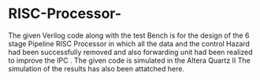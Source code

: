 # RISC-Processor-
The given Verilog code along with the test Bench is for the design of the 6 stage Pipeline RISC Processor in which all the data and the control Hazard had been successfully removed and also forwarding unit had been realized to improve the IPC . The given code is simulated in the Altera Quartz II
The simulation of the results has also been attatched here.
